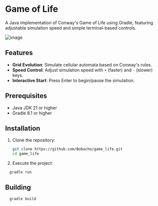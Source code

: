 # Game of Life

A Java implementation of Conway's Game of Life using Gradle, featuring adjustable simulation speed and simple terminal-based controls.

![image](https://github.com/user-attachments/assets/0f28c918-09c8-4596-a2f7-8e95f6e24ab2)


## Features
- **Grid Evolution**: Simulate cellular automata based on Conway's rules.
- **Speed Control**: Adjust simulation speed with `+` (faster) and `-` (slower) keys.
- **Interactive Start**: Press Enter to begin/pause the simulation.

## Prerequisites
- Java JDK 21 or higher
- Gradle 8.1 or higher

## Installation
1. Clone the repository:
   ```bash
   git clone https://github.com/Bobacho/game_life.git
   cd game_life

2. Execute the project:
``` bash
  gradle run
```
## Building
```bash
  gradle build
```
